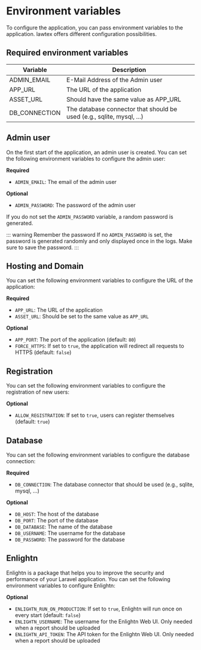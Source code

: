 # Environment variables

To configure the application, you can pass environment variables to the application. lawtex offers different configuration possibilities.


## Required environment variables

| Variable      | Description                                                           |
|---------------|-----------------------------------------------------------------------|
| ADMIN_EMAIL   | E-Mail Address of the Admin user                                      |
| APP_URL       | The URL of the application                                            |
| ASSET_URL     | Should have the same value as APP_URL                                 |
| DB_CONNECTION | The database connector that should be used (e.g., sqlite, mysql, ...) |


## Admin user

On the first start of the application, an admin user is created. You can set the following environment variables to configure the admin user:

**Required**
- `ADMIN_EMAIL`: The email of the admin user

**Optional**
- `ADMIN_PASSWORD`: The password of the admin user

If you do not set the `ADMIN_PASSWORD` variable, a random password is generated.

::: warning Remember the password
If no `ADMIN_PASSWORD` is set, the password is generated randomly and only displayed once in the logs. Make sure to save the password.
:::

## Hosting and Domain

You can set the following environment variables to configure the URL of the application:

**Required**
- `APP_URL`: The URL of the application
- `ASSET_URL`: Should be set to the same value as `APP_URL`

**Optional**
- `APP_PORT`: The port of the application (default: `80`)
- `FORCE_HTTPS`: If set to `true`, the application will redirect all requests to HTTPS (default: `false`)

## Registration

You can set the following environment variables to configure the registration of new users:

**Optional**
- `ALLOW_REGISTRATION`: If set to `true`, users can register themselves (default: `true`)

## Database

You can set the following environment variables to configure the database connection:

**Required**
- `DB_CONNECTION`: The database connector that should be used (e.g., sqlite, mysql, ...)

**Optional**
- `DB_HOST`: The host of the database
- `DB_PORT`: The port of the database
- `DB_DATABASE`: The name of the database
- `DB_USERNAME`: The username for the database
- `DB_PASSWORD`: The password for the database

## Enlightn

Enlightn is a package that helps you to improve the security and performance of your Laravel application. You can set the following environment variables to configure Enlightn:

**Optional**
- `ENLIGHTN_RUN_ON_PRODUCTION`: If set to `true`, Enlightn will run once on every start (default: `false`)
- `ENLIGHTN_USERNAME`: The username for the Enlightn Web UI. Only needed when a report should be uploaded
- `ENLIGHTN_API_TOKEN`: The API token for the Enlightn Web UI. Only needed when a report should be uploaded

